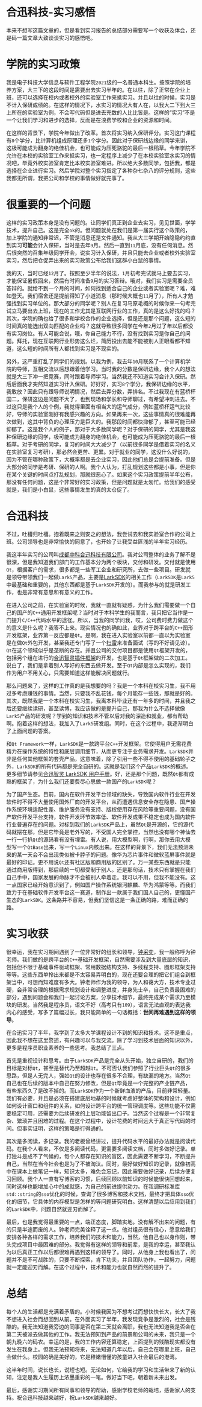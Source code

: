# 合迅科技-实习感悟

本来不想写这篇文章的，但是看到实习报告的总结部分需要写一个收获及体会，还是码一篇文章大致谈谈实习的感悟吧。

# 学院的实习政策

我是电子科技大学信息与软件工程学院`2021`级的一名普通本科生。按照学院的培养方案，大三下的这段时间是需要出去实习半年的。在以往，除了正常在企业上班，还可以选择在校内或者校外的实验室工作来抵实习。并且以往的时候，实习是不计入保研成绩的。在这样的情况下，水实习的情况大有人在，以我大二下到大三上所在的实验室为例，不会写代码但是进去充数的人比比皆是。这样的“实习”不是一个让我们学习和进步的选择，反而是在浪费学校和企业的资源和时间。

在这样的背景下，学院今年做出了改革。首次将实习纳入保研评分。实习这门课程有`8`个学分，比计算机组成原理还多`1`个学分。因此对于保研线边缘的同学来讲，这极可能成为翻身的绝佳机会，也可能成为压死骆驼的最后一根稻草。今年学院不允许在本校的实验室工作来抵实习，也一定程序上减少了在本校实验室水实习的情况吧，毕竟外校实验室肯定比本校实验室难进。所以绝大多数同学，包括我，都是选择在企业进行实习。然后学院对整个实习指定了各种杂七杂八的评分规则，这些我都无所谓，我把公司和学校的事情做好就完事了。

# 很重要的一个问题

这样的实习政策本身是没有问题的。让同学们真正到企业去实习，见见世面，学学技术，提升自己。这是完全`ok`的。但问题就处在我们是第一届实行这个政策的，加上学院的通知非常迟，不管是消息还是文件通知。我从大三学期开始隐隐约约直到实习**可能**会计入保研，当时是去年`9`月。然后一直到`11`月底，没有任何消息。然后很突然的召集年级同学开会，说实习计入保研，并且只能去企业或者校外实验室实习，然后把仓促弄出来的实习政策公布给我们这群小白鼠的事情。

我的天，当时已经`12`月了。按照至少半年的说法，`1`月初考完试就马上要去实习，才能保证暑假回来，然后有时间准备`9`月的实习答辩。哦对，我们实习是需要全员答辩的。就给不到一个月的时间，如何找到适合自己的企业或者实验室呢？难，难如登天。我们宿舍还是提前得知了小道消息（那时候大概也`11`月了），所有人才勉强找到实习单位的。那大部分的同学呢？别人在复习马原毛概的时候你来一句考完试立马要出去上班，现在的工作尤其是互联网行业的工作，真的是这么好找的吗？其次，学院的确也给了很多和学校合作的企业选择，但是还是那个问题，这么短的时间真的能选出双向匹配的企业吗？这就导致很多同学在今年`2`月过了年以后都没有实习岗位。有人可能会说，哦，你自己能力不行，没有找到实习是你自己的问题。拜托，现在互联网行业形势这么烂，简历投出去能不能被别人正眼看都不知道，这么短的时间所有人都找到实习是不现实的。

另外，这严重打乱了同学们的规划。以我为例，我去年`10`月联系了一个计算机学院的导师，互相交流以后想跟着他学习。当时我的分数是保研边缘，我个人的想法就是大三下冲一把竞赛，同时跟着导师学习。当然我还不知道实习会计入保研。然后后面我才突然知道实习计入保研。好好好，实习`8`个学分，我保研边缘的水平，我敢放？因此只有跟导师说明情况，然后去弄分数，弄排名。不过我现在有蓝桥杯国二，保研这边是问题不大了，也到现场和学长和导师聊过，有希望冲刺进去。不过这只是我个人的个例，我觉得里面有相当大的运气成分，例如蓝桥杯运气比较好，导师的实验室刚好有我感兴趣的方向。如果再来一次，这些事情真的很难能再次做到，这其中背负的心理压力是巨大的。我那段时间都快抑郁了，甚至可能已经抑郁了。这是我个人的例子，那对于大多数同学呢？对于保研的同学，尤其是我这种保研边缘的同学，极可能成为翻身的绝佳机会，也可能成为压死骆驼的最后一根稻草。对于考研的同学，复习的时间大大减少了（以前很多同学是借着实习的名义在实验室复习考研），那必然会更苦、更累。对于就业的同学，这没什么好说的，因为不管在哪种政策下，大概率都是去企业实习，因此他们总是会提前准备。但是大部分的同学是考研、保研的人啊。我个人认为，打乱规划这些都是小事，但是你在某个关键的时间点打乱规划，那就很恶心了。如果这个实习政策提前半年公布，那没有任何问题，这是个非常好的实习政策，但是问题就是太匆忙。给我们的感受就是，我们是小白鼠，这些事情发生的真的太仓促了。

# 合迅科技

不过，吐槽归吐槽。抱着既来之则安之的想法，我尝试去和我实验室合作的公司上班。公司领导也是非常愉快的同意了，也开始了让我受益匪浅的半年实习经历。

我这半年实习的公司叫[成都中科合迅科技有限公司](https://www.sinux.com.cn/)。我对公司整体的业务了解不是很深，但是我知道我们部门的工作基本分为两个板块，交付和研发。交付就是使用`Qt`，根据客户的需求，很多都是一些军工企业和研究所，去做一些项目。研发就是领导带领我们一起做`Lark5`产品，主要是[LarkSDK](https://larksdk.davidingplus.cn)的相关工作（`LarkSDK`是`Lark5`中最基础和重要的，其他东西都是基于`LarkSDK`开发的）。而我参与的就是研发工作，也是非常有意思和有意义的工作。

在进入公司之前，在实验室的时候，我就一直就有疑惑，为什么我们需要做一个自己的国产的`C++`通用开发框架呢？当时对于本科学生的我而言，我只把它当作是一门提升`C/C++`代码水平的途径。所以，当我的同学问我，哎，公司费时费力做这个的意义是什么呢？我答不上来。现实情况也的确如此，业界对于跨平台的`C++`图形开发框架，业界第一反应都是`Qt`。是啊，我在进入实验室以前都一直以为实验室是在做`Qt`外包开发，甚至我还专门写了一个[扫雷](https://github.com/DavidingPlus/mine-sweeper)来准备面试（写的不好请见谅）。`Qt`在这个领域似乎是垄断的存在。并且公司的交付项目都是使用`Qt`框架开发的，包括另个组在进行的[合迅智灵插件框架](https://www.sinux.com.cn/product1.html)的开发，也是基于`Qt`框架做的二次加工。说白了，我们是拿着别人写好的东西去做开发。至于`Qt`内部是怎么实现的，我们作为用户不用关心，只需要知道这样能解决问题就行。

那么问题来了，这样的工作真的是我想要的吗？我是一个本科在校实习生，我不用过多考虑赚钱的事情。当然，只要我不乱花钱，每个月能存一些钱，那就是好的。其次，既然我是一个本科在校实习生，我离本科毕业还有一年多的时间，并且我之后还要继续读研，甚至读博，我应该做的是提升自己，那我为什么不选择做像`Lark5`产品的研发呢？学到的知识和技术不管以后对我的深造和就业，都有帮助啊。抱着这样的想法，我加入了`Lark5`研发组。同时，在这个过程中，我逐渐明白了上面问题的答案。

和`Qt Framework`一样，`LarkSDK`是一款跨平台`C++`开发框架。它使得用户无需花费精力在操作系统的特性和底层调用细节，从而更专注于业务需求开发。`LarkSDK`并非是任何其他框架的套壳产品，这意味着，除了引用一些不得不使用的基础轮子之外，`LarkSDK`的所有代码都是完全自研的。这就是我们这个产品`LarkSDK`的概述。更多细节请参见[合迅智灵 LarkSDK 用户手册](https://larksdk.davidingplus.cn/)。好，还是那个问题，既然`Qt`都有成熟的框架了，为什么我们还要费尽心思做一款国产的`LarkSDK`呢？

为了国产生态。目前，国内在软件开发平台领域的缺失，导致国内软件行业在开发软件时不得不大量使用国外厂商的开发平台，从而遭遇信息安全存在隐患、国产操作系统环境适配性差、维护服务没有支持、版权使用存在风险等重要问题，没有国产软件开发平台支持，软件开发环节效率低、软件开发成果不稳定也成为国内软件行业普遍存在的问题。对标到我们的`LarkSDK`产品上，虽然`Qt`是开源的，它的源代码就摆在那，但是它毕竟是老外写的，不受国人完全掌控，当然也没有哪个神仙去一行一行扒`Qt`的源码看有没有埋雷。有人说，用大模型啊，行啊，那你去用大模型写一个`QtBase`出来，写一个`Linux`内核出来。在这样的背景下，我们无法预测未来的某一天会不会出现类似被卡脖子的问题。像华为芯片事件和微软蓝屏事件就是最好的印证。更不用说`Qt`还有社区版和商用版的区别了。万一某些东西就是只能通过商用版得到，那后续的一切都受制于别人。还是那句话，技术只有掌握在我们自己手中，国家发展的命脉才不会被别人牵着走。我可以不用，但我不能没有。这一点国家已经开始意识到了，例如国产操作系统银河麒麟、华为鸿蒙等等。而我们致力于在基础软件开发平台这一赛道，制作出一款属于我们国人自己的，更懂国产生态的`LarkSDK`。这条路并不容易，但我们坚信这是一条正确的路，难而正确的路。

# 实习收获

很幸运，我在实习期间遇到了一位非常好的组长和领导，[钟采奕](http://caiyi.tech/cv/)，我一般称呼为钟老师。我们做的是跨平台的`C++`基础开发框架，自然需要涉及到大量底层的知识，包括但不限于基础事件驱动框架、常用数据结构支持、多线程支持、图形框架支持等等。这些东西单拎出来都是不太容易弄明白的，现在还要合理的把它们组合到框架当中，可想而知难度有多大。钟老师作为我的领导，为人和蔼大方，技术专业过硬，会非常合理的根据需求规划设计和调整进度，并身先士卒，自己负责最困难的部分，遇到问题会和我们一起讨论方案，分享技术细节，最终完成某个需求乃至模块的研发。当然我是程序员，语文不好（高考只有`109`），语言无法直观的表达我内心的感受，写多了篇幅过长，我只能简单的一句话概括：**世间再难遇到这样的领导**。

在合迅实习了半年，我学到了太多大学课程设计不到的知识和技术。这不是重点，因此我不想在这里赘述，有兴趣可以与我交流。除了学习到技术层面的知识以外，更多是程序员职业素养的一些思考。我总结了三点。

首先是重视设计和思考。由于`LarkSDK`产品是完全从头开始，独立自研的，我们的目标是对标`Qt`，甚至是替代乃至超越`Qt`。不可否认我们参照了行业巨头`Qt`的很多思路，但是人无完人，强如`Qt`的设计也存在很多不合理，有缺漏的地方。当然`Qt`自己也在后续的版本中自己在努力修改，但是`Qt`毕竟是一个完整的产业链产品，有些东西久了是改不掉的。而`LarkSDK`作为一个新鲜血液的产品，目前非常轻量。我们有必要，并且是必须在搭建底层地基的时候就考虑好整体的架构和设计，例如如何设计窗口和组件的关系，如何设计跨平台的统一管理调度等。这些功能不仅需要稳定可用，还需要为后续研发的上层功能留出口子。当然这个过程是一个非常复杂、繁琐并且困难的过程。在这个过程中，设计花费的时间远大于真正写代码的时间。但事实证明，这样的策略是行得通的。

其次是多阅读，多记录。我的老板曾经讲过，提升代码水平的最好办法就是阅读代码。在我个人看来，不仅是多阅读代码，更需要多阅读文档，同时多做好记录。单打独斗是成不了气候的，每个人都存在知识的盲区，因此需要不断学习，不断提升自己，当然在当今社会也是为了不被淘汰。同时，最好做好知识的记录，就像初高中在课本上做笔记一样，知识太多，难免会忘记，因此需要做好记录，后续方便复习回顾。我个人一直有写博客的习惯，后续回顾以前知识的时候能很快回想起来，同时这样也能增加心中的成就感，为自己的前进提供动力。在我调研标准库`std::string`的`sso`优化的时候，查询了很多博客和技术文档，最终才把具体`sso`优化的细节，它具体的内存模型是怎样的等问题研究明白。这样清楚以后应用到我们的`LarkSDK`中，问题自然就迎刃而解了。

最后，也是我觉得最重要的一点，端正态度，脚踏实地。没有解不出来的问题，有的只是半途而废的人。钟老师完美诠释了这一点。他对组员很有信心，愿意给我们安排各种各样的需求工作，培养我们的技术和能力，当然，他自己也以身作则，带头完成项目中最困难的部分。我觉得有这样的领导和前辈，是我的幸运，甚至我认为以后真正工作以后都很难再遇到这样的领导了。同时，从他身上我也看出了，问题并不是不可战胜的，只要不断探索，肯下功夫，并且团队协作，一起努力，问题就一定能迎刃而解。在这个过程中，技术和能力也就自然而然的提升了。

# 总结

每个人的生活都是充满着矛盾的。小时候我因为不想考试而想快快长大，长大了我不想进入社会而想回到从前。在外面实习了半年，我发现竞争是激烈的，社会是残酷的。我无法知道我旁边的同事是否在第二天就会离职，我也无法知道我是否会在第二天被派去做其他的工作。我无法预知到产品的前景和公司的未来，我只是一个朝九晚六的码农。幸运的是，我的工作内容还算稳定，上面提到的残酷现实都没有发生在我身上。但我无法预知将来，无法知道几年以后，自己会在哪里上班，自己会做什么。校园的确是美好的，它是稚嫩懵懂的孩童进入社会最后的港湾。

这半年时间，说长也长，说短也短。无论如何，它给我的学习和生活带来了新的认知，注定是我人生履历上浓墨重彩的一笔。做好当下吧，朝着新未来出发。

最后，感谢实习期间所有同事和领导的帮助，感谢学校老师的栽培，感谢家人的支持。祝合迅科技越来越好，祝`LarkSDK`越来越好。

